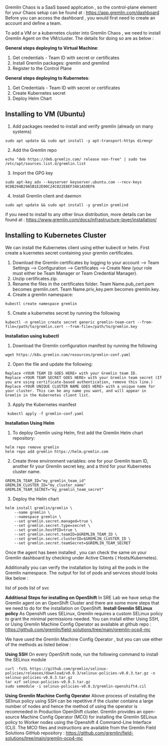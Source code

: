 Gremlin Chaos is a SaaS based application , so the control-plane element for your Chaos setup can be found at : https://app.gremlin.com/dashboard
Before you can access the dashboard , you would first need to create an account and define a team. 

To add a VM or a kubernetes cluster into Gremlin Chaos , we need to install Gremlin Agent on the VM/cluster. The details for doing so are as below :

**General steps deploying to Virtual Machine**:

 1. Get credentials - Team ID with secret or certificates
 2. Install Gremlin packages: gremlin and gremlind
 3. Register to the Control Plane

**General steps deploying to Kubernetes**:

1. Get Credentials - Team ID with secret or certificates
2. Create Kubernetes secret
3. Deploy Helm Chart

## Installing to VM (Ubuntu)

1. Add packages needed to install and verify gremlin (already on many systems)
```
sudo apt update && sudo apt install -y apt-transport-https dirmngr
```

2. Add the Gremlin repo
```
echo "deb https://deb.gremlin.com/ release non-free" | sudo tee /etc/apt/sources.list.d/gremlin.list
```

3. Import the GPG key
```
sudo apt-key adv --keyserver keyserver.ubuntu.com --recv-keys 9CDB294B29A5B1E2E00C24C022E8EF3461A50EF6
```

4. Install Gremlin client and daemon
```
sudo apt update && sudo apt install -y gremlin gremlind
```

if you need to install to any other linux distribution, more details can be found at : https://www.gremlin.com/docs/infrastructure-layer/installation/ 

## Installing to Kubernetes Cluster
We can install the Kubernetes client using either kubectl or helm. First create a kuernetes secret containing your gremlin certificates.  

1. Download the Gremlin certificates by logging to your account --> Team Settings --> Configuration --> Certificates --> Create New (your role must either be Team Manager or Team Credential Manager).
2. Unzip certificates.zip.
3. Rename the files in the certificates folder. Team Name.pub_cert.pem becomes gremlin.cert. Team Name.priv_key.pem becomes gremlin.key.
4. Create a gremlin namespace:
```
kubectl create namespace gremlin
```
5. Create a kubernetes secret by running the following
```
kubectl -n gremlin create secret generic gremlin-team-cert --from-file=/path/to/gremlin.cert --from-file=/path/to/gremlin.key
```
**Installation using kubectl**
1. Download the Gremlin configuration manifest by running the following
```
wget https://k8s.gremlin.com/resources/gremlin-conf.yaml
```
2. Open the file and update the following:
```
Replace <YOUR TEAM ID GOES HERE> with your Gremlin team ID.
Replace <YOUR TEAM SECRET GOES HERE> with your Gremlin team secret (If you are using certificate-based authentication, remove this line.)
Replace <YOUR UNIQUE CLUSTER NAME GOES HERE> with a unique name for your cluster. This can be any name you want, and will appear in Gremlin in the Kubernetes client list.
```
3. Apply the Kubernetes manifest 
 ```
  kubectl apply -f gremlin-conf.yaml
 ```
**Installation Using Helm**
1. To deploy Gremlin using Helm, first add the Gremlin Helm chart repository:
```
helm repo remove gremlin
helm repo add gremlin https://helm.gremlin.com
```
2. Create three environment variables: one for your Gremlin team ID, another fir your Gremlin secret key, and a third for your Kubernetes cluster name.
```
GREMLIN_TEAM_ID="my_gremlin_team_id"
GREMLIN_CLUSTER_ID="my_cluster_name"
GREMLIN_TEAM_SECRET="my_gremlin_team_secret"
```
3. Deploy the Helm chart
```
helm install gremlin/gremlin \
    --name gremlin \
    --namespace gremlin \
    --set gremlin.secret.managed=true \
    --set gremlin.secret.type=secret \
    --set gremlin.hostPID=true \
    --set gremlin.secret.teamID=$GREMLIN_TEAM_ID \
    --set gremlin.secret.clusterID=$GREMLIN_CLUSTER_ID \
    --set gremlin.secret.teamSecret=$GREMLIN_TEAM_SECRET
```
Once the agent has been installed , you can check the same on your Gremlin dashboard by checking under Active Clients ( Hosts/Kubernetes).

Additionally you can verify the installation by listing all the pods in the Gremlin namespace. The output for list of pods and services should looks like below : 

list of pods 
<Insert-details-here-from-cluster>
list of svc
<Insert-details-svc>
 
**Additional Steps for installing on OpenShift** 
In SRE Lab we have setup the Gremlin agent on an OpenShift Cluster and there are some more steps that we need to do for the installation on OpenShift.
**Install Gremlin SELinux policy**
As Openshift uses SELinux, Gremlin requires a custom SELinux policy to grant the minimal permissions needed. You can install either Using SSH, or Using Gremlin Machine Config Operator as available at github repo : https://github.com/gremlin/field-solutions/tree/main/gremlin-ocp4-mc 
 
We have used the Gremlin Machine Config Operator , but you can use either of the methods as listed below :

**Using SSH**
On every OpenShift node, run the following command to install the SELinux module
```
curl -fsSL https://github.com/gremlin/selinux-policies/releases/download/v0.0.3/selinux-policies-v0.0.3.tar.gz -o selinux-policies-v0.0.3.tar.gz
tar xzf selinux-policies-v0.0.3.tar.gz
sudo semodule -i selinux-policies-v0.0.3/gremlin-openshift4.cil
```
 
**Using Gremlin Machine Config Operator**
Above process of installing the SElinux policy using SSH can be repetitive if the cluster contains a large number of nodes and hence the method of using the operator is recommeded in Production OpenShift cluster. Gremlin provides an open-source Machine Config Operator (MCO) for installing the Gremlin SELinux policy to Worker nodes using the Openshift 4 Command-Line Interface (CLI). The MCO files and instructions are available from the Gremlin Field Solutions GitHub repository : https://github.com/gremlin/field-solutions/tree/main/gremlin-ocp4-mc


